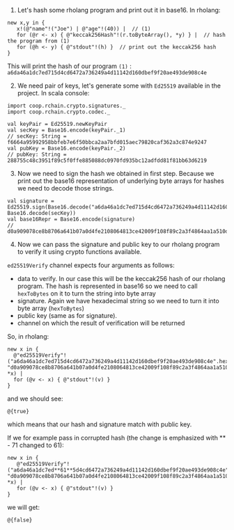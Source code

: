 1. Let's hash some rholang program and print out it in base16. In rholang:
```
new x,y in { 
   x!(@"name"!("Joe") | @"age"!(40)) |  // (1)
   for (@r <- x) { @"keccak256Hash"!(r.toByteArray(), *y) } |  // hash the program from (1)
   for (@h <- y) { @"stdout"!(h) }  // print out the keccak256 hash
}
```
This will print the hash of our program `(1)` : 
`a6da46a1dc7ed715d4cd6472a736249a4d11142d160dbef9f20ae493de908c4e`

2. We need pair of keys, let's generate some with `Ed25519` available in the project. In scala console:
```
import coop.rchain.crypto.signatures._
import coop.rchain.crypto.codec._

val keyPair = Ed25519.newKeyPair
val secKey = Base16.encode(keyPair._1)
// secKey: String = f6664a95992958bbfeb7e6f50bbca2aa7bfd015aec79820caf362a3c874e9247
val pubKey = Base16.encode(keyPair._2)
// pubKey: String = 288755c48c3951f89c5f0ffe885088dc0970fd935bc12adfdd81f81bb63d6219
```

3. Now we need to sign the hash we obtained in first step. Because we print out the base16 representation of underlying byte arrays for hashes we need to decode those strings.
```
val signature = Ed25519.sign(Base16.decode("a6da46a1dc7ed715d4cd6472a736249a4d11142d160dbef9f20ae493de908c4e"), Base16.decode(secKey))
val base16Repr = Base16.encode(signature)
// d0a909078ce8b8706a641b07a0d4fe2108064813ce42009f108f89c2a3f4864aa1a510d6dfccad3b62cd610db0bfe82bcecb08d813997fa7df14972f56017e0b
```

4. Now we can pass the signature and public key to our rholang program to verify it using crypto functions available. 

`ed25519Verify` channel expects four arguments as follows:
- data to verify. In our case this will be the keccak256 hash of our rholang program. The hash is represented in base16 so we need to call `hexToBytes` on it to turn the string into byte array
- signature. Again we have hexadecimal string so we need to turn it into byte array (`hexToBytes`)
- public key (same as for signature). 
- channel on which the result of verification will be returned

So, in rholang:
```
new x in { 
  @"ed25519Verify"!("a6da46a1dc7ed715d4cd6472a736249a4d11142d160dbef9f20ae493de908c4e".hexToBytes(), "d0a909078ce8b8706a641b07a0d4fe2108064813ce42009f108f89c2a3f4864aa1a510d6dfccad3b62cd610db0bfe82bcecb08d813997fa7df14972f56017e0b".hexToBytes(),"288755c48c3951f89c5f0ffe885088dc0970fd935bc12adfdd81f81bb63d6219".hexToBytes(), *x) | 
  for (@v <- x) { @"stdout"!(v) } 
} 

```
and we should see: 
```
@{true}
```

which means that our hash and signature match with public key.

If we for example pass in corrupted hash (the change is emphasized with ** - 71 changed to 61):
```
new x in { 
   @"ed25519Verify"!("a6da46a1dc7ed**61**5d4cd6472a736249a4d11142d160dbef9f20ae493de908c4e".hexToBytes(), "d0a909078ce8b8706a641b07a0d4fe2108064813ce42009f108f89c2a3f4864aa1a510d6dfccad3b62cd610db0bfe82bcecb08d813997fa7df14972f56017e0b".hexToBytes(),"288755c48c3951f89c5f0ffe885088dc0970fd935bc12adfdd81f81bb63d6219".hexToBytes(), *x) | 
   for (@v <- x) { @"stdout"!(v) } 
} 
```

we will get:
```
@{false}
```